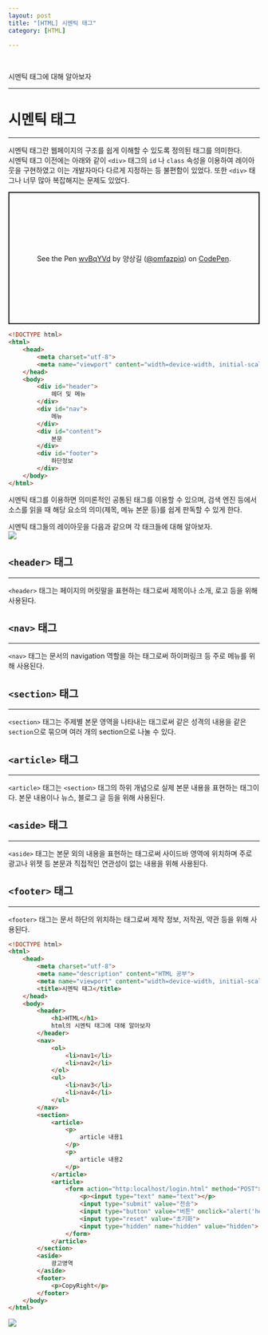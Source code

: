 ```yaml
---
layout: post
title: "[HTML] 시멘틱 태그"
category: [HTML]

---
```

<br>

시멘틱 태그에 대해 알아보자
<!-- more -->

<hr>


# 시멘틱 태그
---
시멘틱 태그란 웹페이지의 구조를 쉽게 이해할 수 있도록 정의된 태그를 의미한다.  
시멘틱 태그 이전에는 아래와 같이 `<div>` 태그의 `id` 나 `class` 속성을 이용하여 레이아웃을 구현하였고 이는 개발자마다 다르게 지정하는 등 불편함이 있었다. 또한 `<div>` 태그나 너무 많아 복잡해지는 문제도 있었다.

<p class="codepen" data-height="265" data-theme-id="default" data-default-tab="css,result" data-user="omfazpiq" data-slug-hash="wvBqYVd" style="height: 265px; box-sizing: border-box; display: flex; align-items: center; justify-content: center; border: 2px solid; margin: 1em 0; padding: 1em;" data-pen-title="wvBqYVd">
  <span>See the Pen <a href="https://codepen.io/omfazpiq/pen/wvBqYVd">
  wvBqYVd</a> by 양상길 (<a href="https://codepen.io/omfazpiq">@omfazpiq</a>)
  on <a href="https://codepen.io">CodePen</a>.</span>
</p>
<script async src="https://static.codepen.io/assets/embed/ei.js"></script>


```html
<!DOCTYPE html>
<html>
    <head>
        <meta charset="utf-8">
        <meta name="viewport" content="width=device-width, initial-scale=1.0">
    </head>
    <body>   
        <div id="header">
            헤더 및 메뉴
        </div>
        <div id="nav">
            메뉴
        </div>
        <div id="content">
            본문
        </div>
        <div id="footer">
            하단정보
        </div>
    </body>
</html>
```

시멘틱 태그를 이용하면 의미론적인 공통된 태그를 이용할 수 있으며, 검색 엔진 등에서 소스를 읽을 때 해당 요소의 의미(제목, 메뉴 본문 등)를 쉽게 판독할 수 있게 한다.  

시멘틱 태그들의 레이아웃을 다음과 같으며 각 태크들에 대해 알아보자.  
<img src="https://sanggil1107.github.io//public/img/html/시멘틱.jpg" >
<br>

## `<header>` 태그
---
`<header>` 태그는 페이지의 머릿말을 표현하는 태그로써 제목이나 소개, 로고 등을 위해 사용된다.

## `<nav>` 태그
---
`<nav>` 태그는 문서의 navigation 역할을 하는 태그로써 하이퍼링크 등 주로 메뉴를 위해 사용된다.

## `<section>` 태그
---
`<section>` 태그는 주제별 본문 영역을 나타내는 태그로써 같은 성격의 내용을 같은 `section`으로 묶으며 여러 개의 section으로 나눌 수 있다.

## `<article>` 태그
---
`<article>` 태그는 `<section>` 태그의 하위 개념으로 실제 본문 내용을 표현하는 태그이다. 본문 내용이나 뉴스, 블로그 글 등을 위해 사용된다.

## `<aside>` 태그
---
`<aside>` 태그는 본문 외의 내용을 표현하는 태그로써 사이드바 영역에 위치하며 주로 광고나 위젯 등 본문과 직접적인 연관성이 없는 내용을 위해 사용된다.

## `<footer>` 태그
---
`<footer>` 태그는 문서 하단의 위치하는 태그로써 제작 정보, 저작권, 약관 등을 위해 사용된다.

```html
<!DOCTYPE html>
<html>
    <head>
        <meta charset="utf-8">
        <meta name="description" content="HTML 공부">
        <meta name="viewport" content="width=device-width, initial-scale=1.0">
        <title>시멘틱 태그</title>
    </head>
    <body>
        <header>
            <h1>HTML</h1>
            html의 시멘틱 태그에 대해 알아보자
        </header>
        <nav>
            <ol>
                <li>nav1</li>
                <li>nav2</li>
            </ol>
            <ul>
                <li>nav3</li>
                <li>nav4</li>
            </ul>
        </nav>
        <section>
            <article>
                <p>
                    article 내용1
                </p>
                <p>
                    article 내용2
                </p>
            </article>
            <article>
                <form action="http:localhost/login.html" method="POST">
                    <p><input type="text" name="text"></p>
                    <input type="submit" value="전송">
                    <input type="button" value="버튼" onclick="alert('hello world')">
                    <input type="reset" value="초기화">
                    <input type="hidden" name="hidden" value="hidden">
                </form> 
            </article>
        </section>
        <aside>
            광고영역
        </aside>
        <footer>
            <p>CopyRight</p>
        </footer>
    </body>
</html>
```
<img src="https://sanggil1107.github.io//public/img/html/시멘틱결과.PNG" >